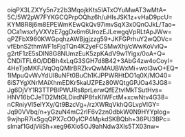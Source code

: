 oiqPX3LZXYy5n7z2b3MqojkKts5lATxOYuMwAT3wMtA=
5C/5W2pW7FYKGCQPrpOQhz6h/uHIsJSK1z+vHaD9pcU=
KYM8R8j6m8EPEWmKEwQkQv97imvSqX3x0QnOJkL/Tao=
OCa1wsxfyVXVzE7ggDx6m6UrozEJLewgqVpRLtApJWw=
qPZFbX960KWGpqhzAWBjgjzzg59+JKFGPrhuY2wQDVc=
vfEbnS2thmWF1sFjqTQn4K2yeFCSMwXhj/cWwKoVvlQ=
g2rtF1zE5sDlN8G8NUmzEuK5zpKAdV9w1Yigx/0oA+Q=
CNDiTFL6O/DDBh4xLqG3SGH7d8B42+3AbG4zw4oCoyI=
4HeTjoMKFJVqOqQMlrBRZkvQwMAUBWxMi+woI3wO+EQ=
1IMpuQvWvYdUI8uNFt0BuCh1KJPPWRHtDO1q0X/MO40=
6iS7YgXNrMAiXhmEDKr5kaUZPEz80WQtgGPJOa43JG8=
Jg6DjVY1R3TTPBlPWURs8prLerwQfEZtvlMkTSutHvs=
HNV16bCJeTD2MtGLDirdNP8fxKIWFctM+xcwNtv4G38=
nCRniyVl5elYXy/Qt9BzcVg+/rzXWRqVkhQGLvpVlGY=
Jq90VVbq/n+yGzuN4mC2rlF6v2zn0dbkW0N9HYYpIog=
9wjhpR7ixSgqQPX7cO0ylCP4MpkdSKBQbh+36PU3BPc=
sImaf1GdjViiSh+xeg96Xlo5OJ9ahNdw3Xls5TX03nw=
